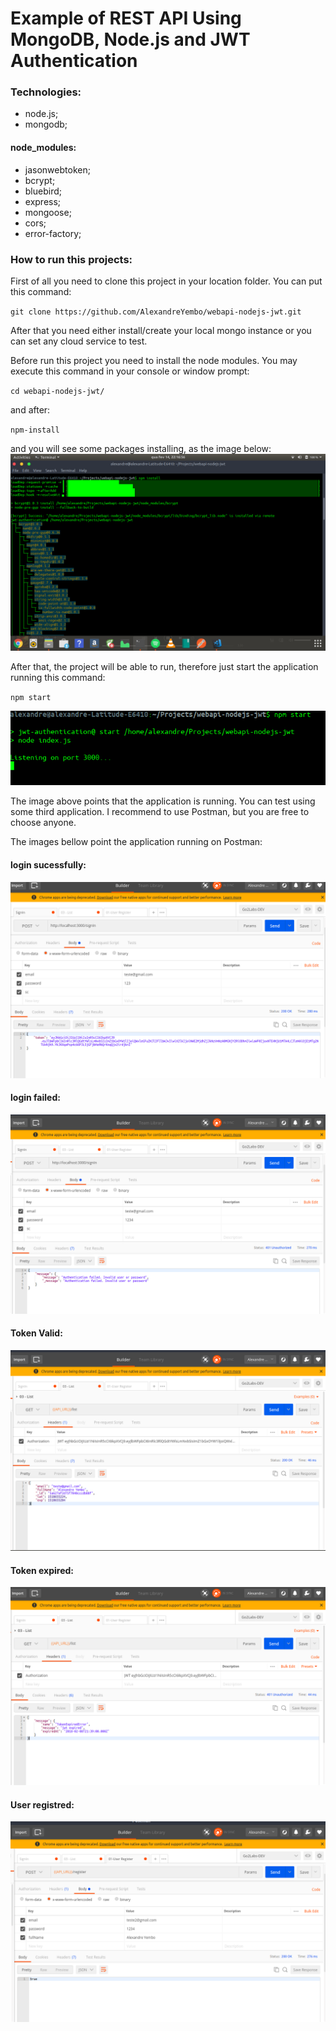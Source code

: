 # Example of REST API Using MongoDB, Node.js and JWT Authentication

### Technologies:
- node.js;
- mongodb;

#### node_modules:
- jasonwebtoken;
- bcrypt;
- bluebird;
- express;
- mongoose;
- cors;
- error-factory;

### How to run this projects:
First of all you need to clone this project in your location folder. You can put this command:

`git clone https://github.com/AlexandreYembo/webapi-nodejs-jwt.git`





After that you need either install/create your local mongo instance or you can set any cloud service to test.

Before run this project you need to install the node modules. You may execute this command in your console or window prompt:

`cd webapi-nodejs-jwt/ `

and after:

`npm-install`

and you will see some packages installing, as the image below:
![Alt text](https://github.com/AlexandreYembo/webapi-nodejs-jwt/blob/master/images/npm-install.png "Installing Node Modules")

After that, the project will be able to run, therefore just start the application running this command:

`npm start`

![Alt text](https://github.com/AlexandreYembo/webapi-nodejs-jwt/blob/master/images/project-running.png "Project running")

The image above points that the application is running. You can test using some third application. I recommend to use Postman, but you are free to choose anyone.

The images bellow point the application running on Postman:

#### login sucessfully:
![Alt text](https://github.com/AlexandreYembo/webapi-nodejs-jwt/blob/master/images/PostmanSignIn-Sucess.png "Login sucessfully")

#### login failed:
![Alt text](https://github.com/AlexandreYembo/webapi-nodejs-jwt/blob/master/images/User%20invalid.png "Login failed")

#### Token Valid:
![Alt text](https://github.com/AlexandreYembo/webapi-nodejs-jwt/blob/master/images/Valid%20Token.png "Token valid")

#### Token expired:
![Alt text](https://github.com/AlexandreYembo/webapi-nodejs-jwt/blob/master/images/expired-token.png "Token expired")


#### User registred:
![Alt text](https://github.com/AlexandreYembo/webapi-nodejs-jwt/blob/master/images/User%20registred.png "User registred")



